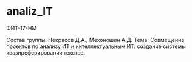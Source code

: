# analiz_IT
ФИТ-17-НМ

Состав группы: Некрасов Д.А., Мехоношин А.Д.
Тема: Совмещение проектов по анализу ИТ и интеллектуальным ИТ: создание системы квазиреферирования текстов.
